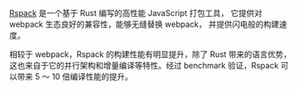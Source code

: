 [Rspack](https://www.rspack.dev/) 是一个基于 Rust 编写的高性能 JavaScript 打包工具， 它提供对 webpack 生态良好的兼容性，能够无缝替换 webpack， 并提供闪电般的构建速度。

相较于 webpack，Rspack 的构建性能有明显提升，除了 Rust 带来的语言优势，这也来自于它的并行架构和增量编译等特性。经过 benchmark 验证，Rspack 可以带来 5 ～ 10 倍编译性能的提升。
